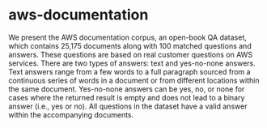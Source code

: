 # aws-documentation

We present the AWS documentation corpus, an open-book QA dataset, which contains 25,175 documents along with 100 matched questions and answers. These questions are based on real customer questions on AWS services. There are two types of answers: text and yes-no-none answers. Text answers range from a few words to a full paragraph sourced from a continuous series of words in a document or from different locations within the same document. Yes-no-none answers can be yes, no, or none for cases where the returned result is empty and does not lead to a binary answer (i.e., yes or no). All questions in the dataset have a valid answer within the accompanying documents.
